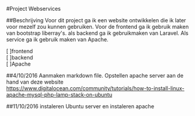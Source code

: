 #Project Webservices

##Beschrijving
Voor dit project ga ik een website ontwikkelen die ik later voor mezelf zou kunnen gebruiken. Voor de frontend ga ik gebruik maken van bootstrap liberray's. als backend ga ik gebruikmaken van Laravel. Als service ga ik gebruik maken van Apache. 

[ ]frontend <br>
[ ]backend <br>
[ ]Apache <br>

##4/10/2016
Aanmaken markdown file. Opstellen apache server aan de hand van deze website
https://www.digitalocean.com/community/tutorials/how-to-install-linux-apache-mysql-php-lamp-stack-on-ubuntu

##11/10/2016
instaleren Ubuntu server en instaleren apache